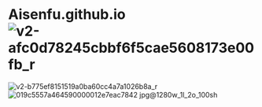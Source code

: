 # Aisenfu.github.io![v2-afc0d78245cbbf6f5cae5608173e00fb_r](https://user-images.githubusercontent.com/124285028/224708444-ea0c061a-8644-4ef7-88af-30c73f7ba99a.jpg)
![v2-b775ef8151519a0ba60cc4a7a1026b8a_r](https://user-images.githubusercontent.com/124285028/224708456-62cb745c-7220-4fdc-b37e-ace978f3bd46.jpg)
![019c5557a464590000012e7eac7842 jpg@1280w_1l_2o_100sh](https://user-images.githubusercontent.com/124285028/224708480-29f8e792-f76c-44ad-9faf-eb2f5f6bf1bf.jpg)
